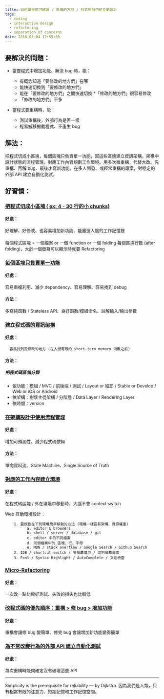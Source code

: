 ```yaml
---
title: 如何讓程式可維護 / 重構的方向 / 程式開發中的互動設計
tags:
  - coding
  - interaction design
  - refactoring
  - separation of concerns
date: 2016-03-04 17:55:00
---
```


## 要解決的問題：
- 當要程式中增加功能、解決 bug 時，能：
  * 有概念知道「要修改的地方們」在哪
  * 能快速切換到「要修改的地方們」
  * 能在「要修改的地方們」之間快速切換
  *「修改的地方們」很容易修改
  * 「修改的地方們」不多

- 當程式要重構時，能：
   * 測試重構後，外部行為是否一樣
   * 輕易搬移搬動程式、不產生 bug

## 解法：
把程式切成小區塊，每個區塊只負責單一功能，幫這些區塊建立資訊架構，架構中設計狀態的流程管理。對應工作內容規劃工作環境。用多次微重構，代替大改。先重構、再解 bug、最後才寫新功能。在多人開發、或經常重構的專案，對穩定的外部 API 建立自動化測試。

## 好習慣：

### <u>把程式切成小區塊 ( ex: 4 - 30 行的小 chunks)</u>
#### 好處：
  好理解、好修改、也容易增加新功能、能塞進人腦的工作記憶裡

#### 
  每個程式區塊 = 一個檔案 or 一個 function or 一個 folding
  每個區塊行數 (after folding)，大於一個螢幕可以顯示時就要 Refactoring

### <u>每個區塊只負責單一功能</u>
#### 好處：
  容易重複利用、減少 dependency、容易理解、容易找到 debug

#### 方法：
  多寫純函數 / Stateless API、良好函數/模組命名、註解輸入/輸出參數
### <u>建立程式碼的資訊架構</u>
#### 好處：
      容易找到要修改的地方 (在人很有限的 short-term memory 消散之前)

#### 方法：
##### 把程式碼區塊分類
* 依功能：模組 / MVC / 前後端 / 測試 / Layout or 細節 / Stable or Develop / Web or iOS or Android
* 依架構：樹狀主從架構 / 分階層 / Data Layer / Rendering Layer
* 依時間：version

### <u>在架構設計中使用流程管理</u>
#### 好處：
  增加可預測性、減少程式碼依賴
#### 方法：
  單向資料流、State Machine、Single Source of Truth

### <u>對應的工作內容建立環境</u>
#### 好處：
  在程式碼區塊 / 外在環境中移動時，大腦不會 context switch

  Web 互動環境設計：
  ```
      1. 要規劃在下列環境簡單移動的方法 (環境一樣要有架構、資訊權重)
            a. editor & browsers
            b. shell / server / database / git
            c. editor 中的不同檔案
            d. 同個檔案中的 區塊、行、字母
            e. MDN / stack overflow / Google Search / Github Search
      2. IDE / shortcut switch / 多螢幕環境 / 切割螢幕畫面
      3. Font / Syntax Highlight / AutoComplete / 文法檢查
  ```

### <u>Micro-Refactoring</u> ###
#### 好處：
  一次改一點比較好測試、失敗的損失也比較低
### <u>改程式碼的優先順序：重構 > 修 bug > 增加功能</u>
#### 好處：
  重構會讓修 bug 變簡單、修完 bug 會讓增加新功能變得簡單
### <u>為不常改變行為的外部 API 建立自動化測試</u>
#### 好處：
  每次重構時能夠確定沒有破壞這些 API

---
Simplicity is the prerequisite for reliability — by Dijkstra.
因為我們是人類，只有相當有限的注意力、短期記憶和工作記憶空間。
